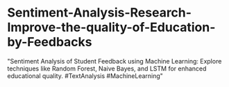 # Sentiment-Analysis-Research-Improve-the-quality-of-Education-by-Feedbacks
"Sentiment Analysis of Student Feedback using Machine Learning: Explore techniques like Random Forest, Naive Bayes, and LSTM for enhanced educational quality. #TextAnalysis #MachineLearning"
